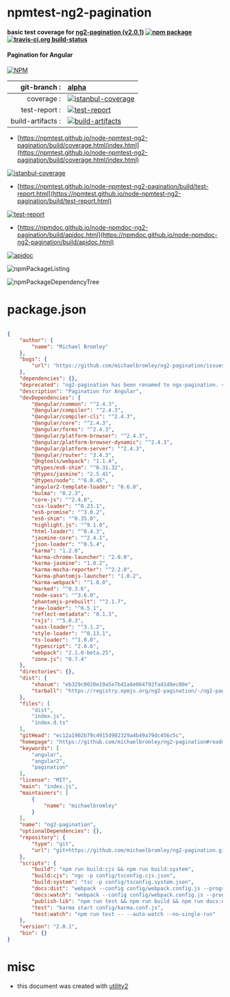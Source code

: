 # npmtest-ng2-pagination

#### basic test coverage for  [ng2-pagination (v2.0.1)](https://github.com/michaelbromley/ng2-pagination#readme)  [![npm package](https://img.shields.io/npm/v/npmtest-ng2-pagination.svg?style=flat-square)](https://www.npmjs.org/package/npmtest-ng2-pagination) [![travis-ci.org build-status](https://api.travis-ci.org/npmtest/node-npmtest-ng2-pagination.svg)](https://travis-ci.org/npmtest/node-npmtest-ng2-pagination)

#### Pagination for Angular

[![NPM](https://nodei.co/npm/ng2-pagination.png?downloads=true&downloadRank=true&stars=true)](https://www.npmjs.com/package/ng2-pagination)

| git-branch : | [alpha](https://github.com/npmtest/node-npmtest-ng2-pagination/tree/alpha)|
|--:|:--|
| coverage : | [![istanbul-coverage](https://npmtest.github.io/node-npmtest-ng2-pagination/build/coverage.badge.svg)](https://npmtest.github.io/node-npmtest-ng2-pagination/build/coverage.html/index.html)|
| test-report : | [![test-report](https://npmtest.github.io/node-npmtest-ng2-pagination/build/test-report.badge.svg)](https://npmtest.github.io/node-npmtest-ng2-pagination/build/test-report.html)|
| build-artifacts : | [![build-artifacts](https://npmtest.github.io/node-npmtest-ng2-pagination/glyphicons_144_folder_open.png)](https://github.com/npmtest/node-npmtest-ng2-pagination/tree/gh-pages/build)|

- [https://npmtest.github.io/node-npmtest-ng2-pagination/build/coverage.html/index.html](https://npmtest.github.io/node-npmtest-ng2-pagination/build/coverage.html/index.html)

[![istanbul-coverage](https://npmtest.github.io/node-npmtest-ng2-pagination/build/screenCapture.buildCi.browser.%252Ftmp%252Fbuild%252Fcoverage.lib.html.png)](https://npmtest.github.io/node-npmtest-ng2-pagination/build/coverage.html/index.html)

- [https://npmtest.github.io/node-npmtest-ng2-pagination/build/test-report.html](https://npmtest.github.io/node-npmtest-ng2-pagination/build/test-report.html)

[![test-report](https://npmtest.github.io/node-npmtest-ng2-pagination/build/screenCapture.buildCi.browser.%252Ftmp%252Fbuild%252Ftest-report.html.png)](https://npmtest.github.io/node-npmtest-ng2-pagination/build/test-report.html)

- [https://npmdoc.github.io/node-npmdoc-ng2-pagination/build/apidoc.html](https://npmdoc.github.io/node-npmdoc-ng2-pagination/build/apidoc.html)

[![apidoc](https://npmdoc.github.io/node-npmdoc-ng2-pagination/build/screenCapture.buildCi.browser.%252Ftmp%252Fbuild%252Fapidoc.html.png)](https://npmdoc.github.io/node-npmdoc-ng2-pagination/build/apidoc.html)

![npmPackageListing](https://npmtest.github.io/node-npmtest-ng2-pagination/build/screenCapture.npmPackageListing.svg)

![npmPackageDependencyTree](https://npmtest.github.io/node-npmtest-ng2-pagination/build/screenCapture.npmPackageDependencyTree.svg)



# package.json

```json

{
    "author": {
        "name": "Michael Bromley"
    },
    "bugs": {
        "url": "https://github.com/michaelbromley/ng2-pagination/issues"
    },
    "dependencies": {},
    "deprecated": "ng2-pagination has been renamed to ngx-pagination. v2.0.1 is the final release under the name ng2-pagination. Please update!",
    "description": "Pagination for Angular",
    "devDependencies": {
        "@angular/common": "^2.4.3",
        "@angular/compiler": "^2.4.3",
        "@angular/compiler-cli": "^2.4.3",
        "@angular/core": "^2.4.3",
        "@angular/forms": "^2.4.3",
        "@angular/platform-browser": "^2.4.3",
        "@angular/platform-browser-dynamic": "^2.4.3",
        "@angular/platform-server": "^2.4.3",
        "@angular/router": "3.4.3",
        "@ngtools/webpack": "1.1.4",
        "@types/es6-shim": "^0.31.32",
        "@types/jasmine": "2.5.41",
        "@types/node": "^6.0.45",
        "angular2-template-loader": "0.6.0",
        "bulma": "0.2.3",
        "core-js": "^2.4.0",
        "css-loader": "^0.23.1",
        "es6-promise": "^3.0.2",
        "es6-shim": "^0.35.0",
        "highlight.js": "^9.1.0",
        "html-loader": "^0.4.3",
        "jasmine-core": "^2.4.1",
        "json-loader": "^0.5.4",
        "karma": "1.2.0",
        "karma-chrome-launcher": "2.0.0",
        "karma-jasmine": "1.0.2",
        "karma-mocha-reporter": "^2.2.0",
        "karma-phantomjs-launcher": "1.0.2",
        "karma-webpack": "^1.8.0",
        "marked": "^0.3.6",
        "node-sass": "^3.6.0",
        "phantomjs-prebuilt": "^2.1.7",
        "raw-loader": "^0.5.1",
        "reflect-metadata": "0.1.3",
        "rxjs": "^5.0.3",
        "sass-loader": "^3.1.2",
        "style-loader": "^0.13.1",
        "ts-loader": "^1.0.0",
        "typescript": "2.0.6",
        "webpack": "2.1.0-beta.25",
        "zone.js": "0.7.4"
    },
    "directories": {},
    "dist": {
        "shasum": "eb329c0020e19a5e7bd1a6e064792fad1d8ec80e",
        "tarball": "https://registry.npmjs.org/ng2-pagination/-/ng2-pagination-2.0.1.tgz"
    },
    "files": [
        "dist",
        "index.js",
        "index.d.ts"
    ],
    "gitHead": "ec12a1902b79c4915d902329a4b49a79dc456c5c",
    "homepage": "https://github.com/michaelbromley/ng2-pagination#readme",
    "keywords": [
        "angular",
        "angular2",
        "pagination"
    ],
    "license": "MIT",
    "main": "index.js",
    "maintainers": [
        {
            "name": "michaelbromley"
        }
    ],
    "name": "ng2-pagination",
    "optionalDependencies": {},
    "repository": {
        "type": "git",
        "url": "git+https://github.com/michaelbromley/ng2-pagination.git"
    },
    "scripts": {
        "build": "npm run build:cjs && npm run build:system",
        "build:cjs": "ngc -p config/tsconfig.cjs.json",
        "build:system": "tsc -p config/tsconfig.system.json",
        "docs:dist": "webpack --config config/webpack.config.js --progress --colors -p --env.prod",
        "docs:watch": "webpack --config config/webpack.config.js --progress --colors --watch",
        "publish-lib": "npm run test && npm run build && npm run docs:dist",
        "test": "karma start config/karma.conf.js",
        "test:watch": "npm run test -- --auto-watch --no-single-run"
    },
    "version": "2.0.1",
    "bin": {}
}
```



# misc
- this document was created with [utility2](https://github.com/kaizhu256/node-utility2)
